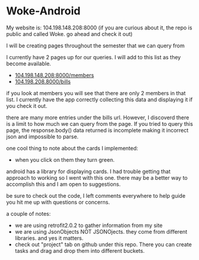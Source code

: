 # Woke-Android

My website is: 104.198.148.208:8000
(if you are curious about it, the repo is public and called Woke. go ahead and check it out)

I will be creating pages throughout the semester that we can query from

I currently have 2 pages up for our queries. I will add to this list as they become available.
* [104.198.148.208:8000/members](http://104.198.148.208:8000/members)
* [104.198.208.8000/bills](http://104.198.148.207:8000/bills)

if you look at members you will see that there are only 2 members in that list. I currently have the app correctly collecting this data and displaying it if you check it out.

there are many more entries under the bills url. However, I discoverd there is a limit to how much we can query from the page. If you tried to query this page, the response.body() data returned is incomplete making it incorrect json and impossible to parse.

one cool thing to note about the cards I implemented:
* when you click on them they turn green.

android has a library for displaying cards. I had trouble getting that approach to working so I went with this one. there may be a better way to accomplish this and I am open to suggestions.

be sure to check out the code, I left comments everywhere to help guide you
hit me up with questions or concerns.

a couple of notes:
* we are using retrofit2.0.2 to gather information from my site
* we are using JsonObjects NOT JSONOjects. they come from different libraries. and yes it matters.
* check out "project" tab on github under this repo. There you can create tasks and drag and drop them into different buckets.

